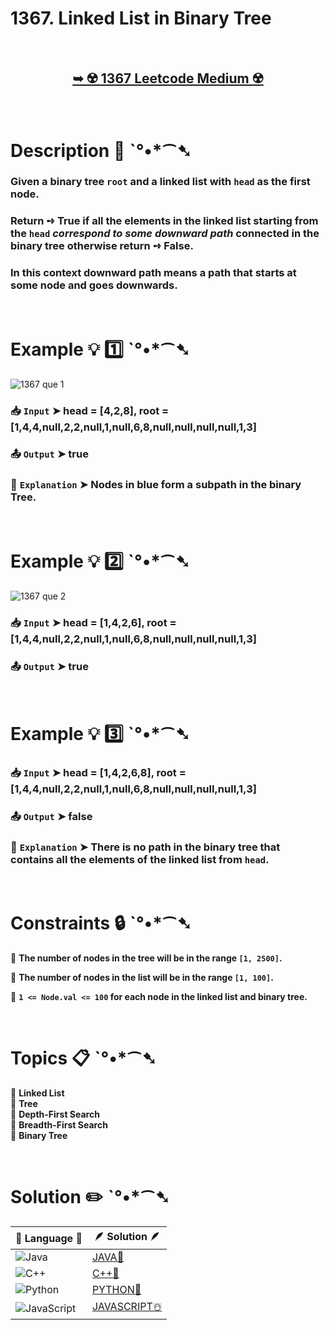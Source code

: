 # 1367. Linked List in Binary Tree

</br>

<h2 align="center"> 

<a href="https://leetcode.com/problems/linked-list-in-binary-tree/description/?envType=daily-question&envId=2024-09-07"><strong>➥ ☢️ 1367 Leetcode Medium ☢️ </strong></a>
</h2>

</br>

# Description 📜 ˋ°•*⁀➷

### Given a binary tree `root` and a linked list with `head` as the first node. 

### Return ➺ True if all the elements in the linked list starting from the `head` *correspond to some downward path* connected in the binary tree otherwise return ➺ False.

### In this context downward path means a path that starts at some node and goes downwards.

</br>

# Example 💡 1️⃣ ˋ°•*⁀➷

![1367 que 1](https://github.com/user-attachments/assets/95f4488d-590f-4d71-ab08-d9354dfb9904)

  ### 📥 `Input`  ➤ head = [4,2,8], root = [1,4,4,null,2,2,null,1,null,6,8,null,null,null,null,1,3]

  ### 📤 `Output`  ➤ true

  ### 🔦 `Explanation`  ➤ Nodes in blue form a subpath in the binary Tree. 

</br>

# Example 💡 2️⃣ ˋ°•*⁀➷

![1367 que 2](https://github.com/user-attachments/assets/1ea5d281-9779-489e-81f4-f76e361d04a3)

  ### 📥 `Input` ➤ head = [1,4,2,6], root = [1,4,4,null,2,2,null,1,null,6,8,null,null,null,null,1,3]

  ### 📤 `Output`  ➤ true

</br>

# Example 💡 3️⃣ ˋ°•*⁀➷

  ### 📥 `Input` ➤ head = [1,4,2,6,8], root = [1,4,4,null,2,2,null,1,null,6,8,null,null,null,null,1,3]

  ### 📤 `Output`  ➤ false

  ### 🔦 `Explanation`  ➤ There is no path in the binary tree that contains all the elements of the linked list from `head`.

</br>

# Constraints 🔒 ˋ°•*⁀➷

🔹 **The number of nodes in the tree will be in the range `[1, 2500]`.** </br>

🔹 **The number of nodes in the list will be in the range `[1, 100]`.** </br>

🔹 **`1 <= Node.val <= 100` for each node in the linked list and binary tree.** </br>

</br>

# Topics 📋 ˋ°•*⁀➷

🔸 **Linked List**  </br>
🔸 **Tree**  </br>
🔸 **Depth-First Search**  </br>
🔸 **Breadth-First Search**  </br>
🔸 **Binary Tree**  </br>

</br>

# Solution ✏️ ˋ°•*⁀➷

| 📒 Language 📒  | 🪶 Solution 🪶 |
| ------------- | ------------- |
|  ![Java](https://img.shields.io/badge/java-%23ED8B00.svg?style=for-the-badge&logo=openjdk&logoColor=white)  | [JAVA🍁](https://github.com/Prakhar-002/LEETCODE/blob/main/%F0%9F%93%9C%20Daily%20Challange%20%F0%9F%92%A1/09%20September%20%F0%9F%8D%82%202024/07%20-%2009%20-%202024%20---%201367.%20Linked%20List%20in%20Binary%20Tree%20%E2%98%83%EF%B8%8F%20%F0%9F%8D%81%20%F0%9F%8D%B0%20%F0%9F%8E%B2/%F0%9F%8D%81JAVA-1367-LinkedListInBinaryTree.java) |
|  ![C++](https://img.shields.io/badge/c++-%2300599C.svg?style=for-the-badge&logo=c%2B%2B&logoColor=white)  | [C++🎲](https://github.com/Prakhar-002/LEETCODE/blob/main/%F0%9F%93%9C%20Daily%20Challange%20%F0%9F%92%A1/09%20September%20%F0%9F%8D%82%202024/07%20-%2009%20-%202024%20---%201367.%20Linked%20List%20in%20Binary%20Tree%20%E2%98%83%EF%B8%8F%20%F0%9F%8D%81%20%F0%9F%8D%B0%20%F0%9F%8E%B2/%F0%9F%8E%B2CPP-1367-LinkedListInBinaryTree.cpp)  |
|  ![Python](https://img.shields.io/badge/python-3670A0?style=for-the-badge&logo=python&logoColor=ffdd54)    | [PYTHON🍰](https://github.com/Prakhar-002/LEETCODE/blob/main/%F0%9F%93%9C%20Daily%20Challange%20%F0%9F%92%A1/09%20September%20%F0%9F%8D%82%202024/07%20-%2009%20-%202024%20---%201367.%20Linked%20List%20in%20Binary%20Tree%20%E2%98%83%EF%B8%8F%20%F0%9F%8D%81%20%F0%9F%8D%B0%20%F0%9F%8E%B2/%F0%9F%8D%B0PYTHON-1367-LinkedListInBinaryTree.py) |
| ![JavaScript](https://img.shields.io/badge/javascript-%23323330.svg?style=for-the-badge&logo=javascript&logoColor=%23F7DF1E)   | [JAVASCRIPT☃️](https://github.com/Prakhar-002/LEETCODE/blob/main/%F0%9F%93%9C%20Daily%20Challange%20%F0%9F%92%A1/09%20September%20%F0%9F%8D%82%202024/07%20-%2009%20-%202024%20---%201367.%20Linked%20List%20in%20Binary%20Tree%20%E2%98%83%EF%B8%8F%20%F0%9F%8D%81%20%F0%9F%8D%B0%20%F0%9F%8E%B2/%E2%98%83%EF%B8%8FJAVASCRIPT-1367-LinkedListInBinaryTree.js) |
